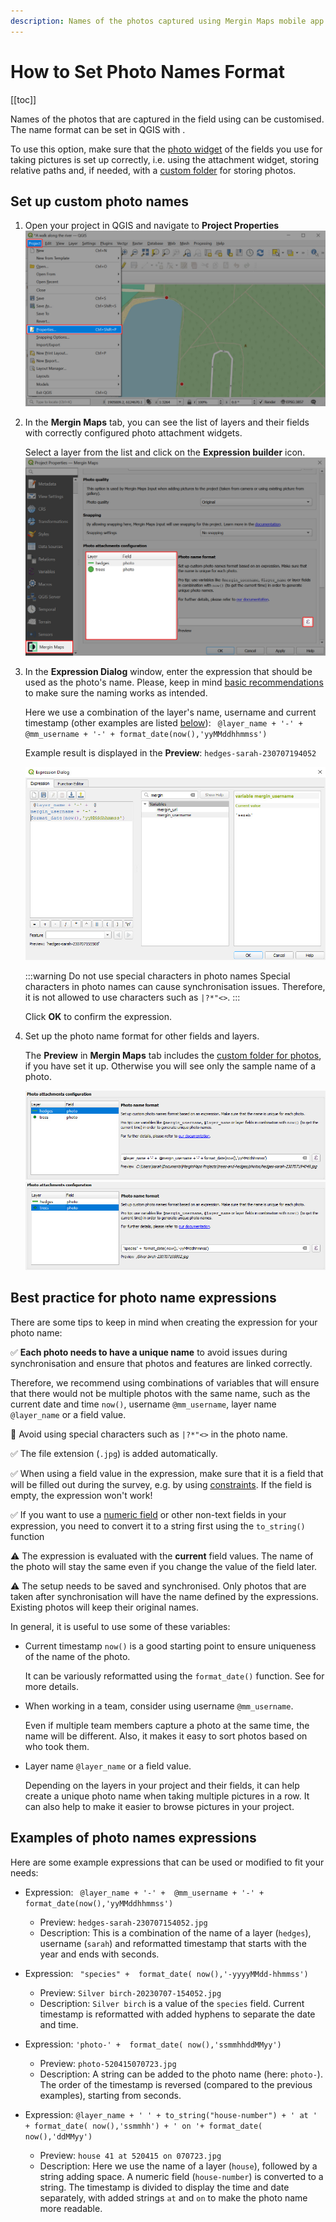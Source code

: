 ```yaml
---
description: Names of the photos captured using Mergin Maps mobile app can be customised in the QGIS plugin. Rename your photos automatically to keep them organised.
---
```


# How to Set Photo Names Format

[[toc]]

Names of the photos that are captured in the field using <MobileAppName /> can be customised. The name format can be set in QGIS with <QGISPluginName />. 

To use this option, make sure that the [photo widget](../../layer/photos/) of the fields you use for taking pictures is set up correctly, i.e. using the attachment widget, storing relative paths and, if needed, with a [custom folder](../../layer/photos/#how-to-set-up-a-custom-folder-for-storing-photos) for storing photos. 

## Set up custom photo names

1. Open your <MainPlatformNameLink /> project in QGIS and navigate to **Project Properties**
   ![QGIS Project Properties](../qgis-project-properties.jpg "QGIS Project Properties")

2. In the **Mergin Maps** tab, you can see the list of layers and their fields with correctly configured photo attachment widgets.

   Select a layer from the list and click on the **Expression builder** icon.
   ![Mergin Maps QGIS Plugin Custom photo name setup](./plugin-photo-name-available-layers.jpg "Mergin Maps QGIS Plugin Custom photo name setup")
 
3. In the **Expression Dialog** window, enter the expression that should be used as the photo's name. Please, keep in mind [basic recommendations](#best-practice-for-photo-name-expressions) to make sure the naming works as intended.

   Here we use a combination of the layer's name, <MainPlatformName /> username and current timestamp (other examples are listed [below](#examples-of-photo-names-expressions)): 
   ` @layer_name + '-' +  @mm_username + '-' + format_date(now(),'yyMMddhhmmss')`
   
   Example result is displayed in the **Preview**: `hedges-sarah-230707194052`
   
   ![QGIS Expression for custom photo name](./plugin-photo-name-expression-builder.jpg "QGIS Expression for custom photo name")
   
   :::warning Do not use special characters in photo names
   Special characters in photo names can cause synchronisation issues. Therefore, it is not allowed to use characters such as `|?*"<>`.
   :::
   
   Click **OK** to confirm the expression.

4. Set up the photo name format for other fields and layers. 

   The **Preview** in **Mergin Maps** tab includes the [custom folder for photos](../../layer/photos/#how-to-set-up-a-custom-folder-for-storing-photos), if you have set it up. Otherwise you will see only the sample name of a photo.
  
   ![Mergin Maps QGIS Plugin photo name setup with custom folder](./plugin-photo-name-format-folder.jpg "Mergin Maps QGIS Plugin photo name setup with custom folder")  
   ![Mergin Maps QGIS Plugin Custom photo name setup without custom folder](./plugin-photo-name-format.jpg "Mergin Maps QGIS Plugin Custom photo name setup without custom folder")

## Best practice for photo name expressions
There are some tips to keep in mind when creating the expression for your photo name:

:white_check_mark: **Each photo needs to have a unique name** to avoid issues during synchronisation and ensure that photos and features are linked correctly.

Therefore, we recommend using combinations of variables that will ensure that there would not be multiple photos with the same name, such as the current date and time `now()`, <MainPlatformName /> username `@mm_username`, layer name `@layer_name` or a field value.

:no_entry_sign: Avoid using special characters such as `|?*"<>` in the photo name.

:white_check_mark: The file extension (`.jpg`) is added automatically.

:white_check_mark: When using a field value in the expression, make sure that it is a field that will be filled out during the survey, e.g. by using [constraints](../../layer/form-configuration/#constraints). If the field is empty, the expression won't work!

:white_check_mark: If you want to use a [numeric field](../../layer/form-widgets/#numbers) or other non-text fields in your expression, you need to convert it to a string first using the `to_string()` function

:warning: The expression is evaluated with the **current** field values. The name of the photo will stay the same even if you change the value of the field later.

:warning: The setup needs to be saved and synchronised. Only photos that are taken after synchronisation will have the name defined by the expressions. Existing photos will keep their original names.
   
In general, it is useful to use some of these variables:
- Current timestamp `now()` is a good starting point to ensure uniqueness of the name of the photo. 

  It can be variously reformatted using the `format_date()` function. See <QGISHelp ver="latest" link="/user_manual/expressions/functions_list.html#format-date" text="See QGIS User manual" /> for more details.
  
- When working in a team, consider using <MainPlatformName /> username `@mm_username`.
  
  Even if multiple team members capture a photo at the same time, the name will be different. Also, it makes it easy to sort photos based on who took them. 

- Layer name `@layer_name` or a field value.
  
  Depending on the layers in your project and their fields, it can help create a unique photo name when taking multiple pictures in a row. It can also help to make it easier to browse pictures in your <MainPlatformNameLink /> project.


## Examples of photo names expressions
Here are some example expressions that can be used or modified to fit your needs:

- Expression: ` @layer_name + '-' +  @mm_username + '-' + format_date(now(),'yyMMddhhmmss')`
   - Preview: `hedges-sarah-230707154052.jpg`
   - Description: This is a combination of the name of a layer (`hedges`), <MainPlatformName /> username (`sarah`) and reformatted timestamp that starts with the year and ends with seconds.

- Expression: ` "species" +  format_date( now(),'-yyyyMMdd-hhmmss')`
   - Preview: `Silver birch-20230707-154052.jpg`
   - Description: `Silver birch` is a value of the `species` field. Current timestamp is reformatted with added hyphens to separate the date and time.

- Expression: `'photo-' +  format_date( now(),'ssmmhhddMMyy')`
   - Preview: `photo-520415070723.jpg`
   - Description: A string can be added to the photo name (here: `photo-`). The order of the timestamp is reversed (compared to the previous examples), starting from seconds.

- Expression: `@layer_name + ' ' + to_string("house-number") + ' at ' + format_date( now(),'ssmmhh') + ' on '+ format_date( now(),'ddMMyy')`
   - Preview: `house 41 at 520415 on 070723.jpg`
   - Description: Here we use the name of a layer (`house`), followed by a string adding space. A numeric field (`house-number`) is converted to a string. The timestamp is divided to display the time and date separately, with added strings `at` and `on` to make the photo name more readable.
